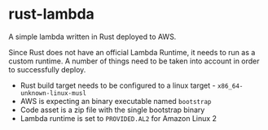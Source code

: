 # rust-lambda

A simple lambda written in Rust deployed to AWS.

Since Rust does not have an official Lambda Runtime, it needs to run as a custom runtime. A number of things need to
be taken into account in order to successfully deploy.

- Rust build target needs to be configured to a linux target - `x86_64-unknown-linux-musl`
- AWS is expecting an binary executable named `bootstrap`
- Code asset is a zip file with the single bootstrap binary
- Lambda runtime is set to `PROVIDED.AL2` for Amazon Linux 2

